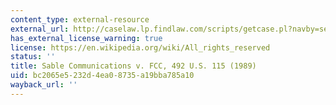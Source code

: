 ```yaml
---
content_type: external-resource
external_url: http://caselaw.lp.findlaw.com/scripts/getcase.pl?navby=search&court=US&case=/data/us/492/115.html
has_external_license_warning: true
license: https://en.wikipedia.org/wiki/All_rights_reserved
status: ''
title: Sable Communications v. FCC, 492 U.S. 115 (1989)
uid: bc2065e5-232d-4ea0-8735-a19bba785a10
wayback_url: ''
---
```

